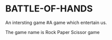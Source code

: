 # BATTLE-OF-HANDS
 An intersting game 
 #A game which entertain us.

The game name is Rock Paper Scissor game
